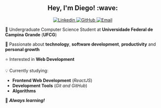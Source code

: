 <h2 align="center">
  Hey, I'm Diego! :wave:
</h2>

<p align="center">
  <a href="http://linkedin.com/in/diego-aquino">
    <img
      alt="Linkedin"
      src="https://img.shields.io/static/v1?label=&message=diego-aquino&color=2867B2&style=plastic-square&logo=linkedin"
    >
  </a>
  <a href="https://github.com/diego-aquino">
    <img
      alt="GitHub"
      src="https://img.shields.io/static/v1?label=&message=diego-aquino&color=24292e&style=plastic-square&logo=github"
    >
  </a>
  <a href="mailto:diegocruzdeaquino@gmail.com">
    <img alt="Email" src="https://img.shields.io/badge/-diegocruzdeaquino@gmail.com-d14836?style=plastic-square&logo=gmail&logoColor=white">
  </a>
</p>

:green_book: Undergraduate Computer Science Student at **Universidade Federal de Campina Grande** (**UFCG**)

:blue_heart: Passionate about **technology**, **software development**, **productivity** and **personal growth**

:star: Interested in **Web Development**

:bulb: Currently studying:
- **Frontend Web Development** (*ReactJS*)
- **Development Tools** (*Git and GitHub*)
- **Algorithms**

:rocket: ***Always learning!***
